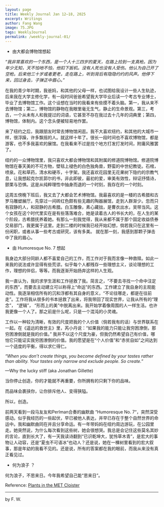 ```yaml
---
layout: page
title: Weekly Journal Jan 12–18, 2025
excerpt: Writings
author: Fang Wang
image: 75.JPG
tags: WeeklyJournal
permalink: /weekly-journal-01/
---
```


- 由大都会博物馆想起

*“我非常喜欢的一个东西，是一个人十三四岁的夏天，在路上捡到一支真枪。因为年少无知，天不怕地不怕，他扣下扳机。没有人死也没有人受伤。他认为自己开了空枪。后来他三十岁或者更老，走在路上，听到背后有隐隐约约的风声。他停下来，回过身去，子弹正中眉心。”*

在我的青少年时期，我爸妈，和其他的父母一样，也试图给我设计一些人生轨迹，后来我在大学主修化学，有一段时间爸爸希望我大学毕业后读一个考古专业博士，毕业了去博物馆工作。这个设想在当时的我看来有些摸不着头脑。第一，我从来不去博物馆；第二，博物馆的静物在我眼里毫无生气，静止的生命景观。第三，考古，一个从未有人和我提过的词语，它甚至不存在我过去十几年的词典里；第四，博物馆，体制内。这个念头便被轻易地作罢。

来了纽约之后，我跟朋友时常去博物馆闲逛。我不大喜欢纽约，和其他的大城市一样，很浮躁，许多飘摇的人。就这样十年了。很长一段时间也不喜欢博物馆，都是游客，也不多我喜欢的展馆。在我看来不过是找个地方打发打发时间，附庸风雅罢了。

纽约的一众博物馆里，我只喜欢大都会博物馆和其附属的修道院博物馆。修道院博物馆在春天美的不可方物，壁毯上褪色的白色独角兽，野蛮的中世纪教徒。石棺，喷泉。花和草药，清水和硬币，十字架。我还喜欢花园里无花果树下隐约的宗教气息，让我想起克尔凯郭尔的书，非此即彼，最初的爱，审美有效性，辩证抒情诗，颤栗与恐惧。这是从纯粹理性中抽身而退的一个时刻，我存在的一个时刻。

这周五傍晚下班后，我又去了大都会艺术博物馆。我最喜欢的是一楼的古希腊和古罗马雕塑展厅。先穿过一间砖红色颇有些无趣的陶器展馆，走到人群渐少。忽而只有寂静的人，和寂静的古希腊。白玉雕像，素心藏拙，是曹衣出水，吴带当风。这个女孩在这个时代里实在是有些落落难合，她是读着古人的书长大的，在人生的某个阶段，古希腊抚养着她。有那么一刻我觉得，我从来都不属于那个固定收益债券交易部门，我更属于这里。走到二楼的时候我已经开始幻想，倘若我只在这里有一份闲职，或者从事一些考古或研究，该有多美。 就在那一刻，我感到那颗子弹击中了我的眉心。



- 由 Humoresque No. 7 想起

我身边大部分同龄人都不喜爱自己的工作，而工作对于我而言像一种救赎。如此一来我的说法或许显得有些荒谬。似乎每个人都残存一些理想主义，谈论理想的工作，理想的伴侣，等等。而我逐渐开始扬弃这样的人生观。

我一直认为，我的求学生涯和工作拯救了我。简言之，“不要去寻找一个命中注定的东西”，而要去主动建立可以称得上“命运”的东西。工作建立了我自身的主观能动性。我逐渐相信所有的沉和浮都有其自身的意义，“不论往哪走，都是在往前走”。工作将我从很多的书本拯救了出来，将我带回了现实世界，让我从所有的“理念”， “逻辑”， “形而上的美”中脱离出来。我开始学着像周围的人一样生活。也许我更像一个人了。那之前是什么呢，只是一个混沌的小灵魂。

工作以一种较为清晰，有效的尺度把我的个人价值（倘若我有的话）与世界联系在一起。在《遥远的救世主》里，芮小丹说：“如果我的能力只能让我穷困潦倒，那穷困潦倒就是我的价值。” 我并不以这个尺度为豪，但我仍然希望自己有价值，哪怕它只能证实我穷困潦倒的价值。我的愿望是在“个人价值”和“赤贫自如”之间达到一个适度的平衡，得以求仁得仁。



*“When you don’t create things, you become defined by your tastes rather than ability. Your tastes only narrow and exclude people. So create.”*

—Why the lucky stiff (aka Jonathan Gillette)

当你停止创造，你的才能就不再重要，你所拥有的只剩下你的品味。

而品味会裹挟你，让你排斥他人、变得狭隘。

所以，创造。

前两天看到一段马友友和Perlman合奏的幽默曲 “Humoresque No. 7“，突然深受感动。似乎我经历的一些起伏，早已被他人表达，并早已存在于整个自然世界的命运中。我和幽默曲同在并且分享命运。有一年带妈妈在纽约周边游玩，在公园里走。她突然说，为什么每次看到这些树，她会很想哭。我总是会记住这些莫名其妙的言论，直到长大了，有一天我读诗翻到“已识乾坤大，犹怜草木青”，是宏大的事物让人动容，还是“夏虫不可语冰”也动人？还是说，她在一棵树里看到的宏大叙事，那是年幼的我看不见的。还是说，所有的答案都在我的眼前，而我从来没有真正看见过。



- 何为浪子 ？

何为浪子，不思来日。今年我希望自己能“思来日”。



Reference: [Plants in the MET Cloister](https://www.metmuseum.org/about-the-met/collection-areas/medieval-art-and-the-cloisters/met-cloisters-gardens)

****

 by F. W. 
